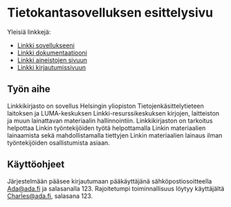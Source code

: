# Tietokantasovelluksen esittelysivu

Yleisiä linkkejä:

* [Linkki sovellukseeni](http://virsumu.users.cs.helsinki.fi/linkkikirjasto/)
* [Linkki dokumentaatiooni](https://github.com/viipu/Linkkikirjasto-Tsoha/blob/master/doc/dokumentaatio.pdf)
* [Linkki aineistojen sivuun](http://virsumu.users.cs.helsinki.fi/linkkikirjasto/item/)
* [Linkki kirjautumissivuun](http://virsumu.users.cs.helsinki.fi/linkkikirjasto/login)

## Työn aihe

Linkkikirjasto on sovellus Helsingin yliopiston Tietojenkäsittelytieteen laitoksen ja LUMA-keskuksen Linkki-resurssikeskuksen kirjojen, laitteiston ja muun lainattavan materiaalin hallinnointiin. Linkkikirjaston on tarkoitus helpottaa Linkin työntekijöiden työtä helpottamalla Linkin materiaalien lainaamista sekä mahdollistamalla tiettyjen Linkin materiaalien lainaus ilman työntekijöiden osallistumista asiaan. 

## Käyttöohjeet

Järjestelmään pääsee kirjautumaan pääkäyttäjänä sähköpostiosoitteella 
Ada@ada.fi ja salasanalla 123. Rajoitetumpi toiminnallisuus löytyy 
käyttäjältä Charles@ada.fi, salasana 123.
